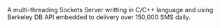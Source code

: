 A multi-threading Sockets Server writting in C/C++ language and using Berkeley DB API embedded to delivery over 150,000 SMS daily.
